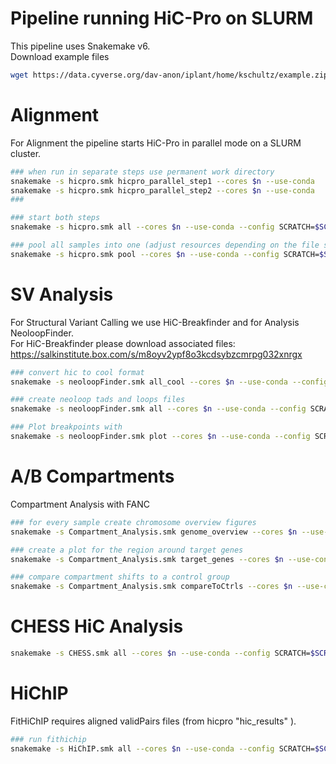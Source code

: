 # Pipeline running HiC-Pro on SLURM

This pipeline uses Snakemake v6.  
Download example files

```bash
wget https://data.cyverse.org/dav-anon/iplant/home/kschultz/example.zip
```

# Alignment
For Alignment the pipeline starts HiC-Pro in parallel mode on a SLURM cluster.

```bash
### when run in separate steps use permanent work directory
snakemake -s hicpro.smk hicpro_parallel_step1 --cores $n --use-conda
snakemake -s hicpro.smk hicpro_parallel_step2 --cores $n --use-conda
### 
```

```bash
### start both steps
snakemake -s hicpro.smk all --cores $n --use-conda --config SCRATCH=$SCRATCH  
```

```bash
### pool all samples into one (adjust resources depending on the file size you're creating)
snakemake -s hicpro.smk pool --cores $n --use-conda --config SCRATCH=$SCRATCH  
```

# SV Analysis
For Structural Variant Calling we use HiC-Breakfinder and for Analysis NeoloopFinder.  
For HiC-Breakfinder please download associated files:
https://salkinstitute.box.com/s/m8oyv2ypf8o3kcdsybzcmrpg032xnrgx

```bash
### convert hic to cool format
snakemake -s neoloopFinder.smk all_cool --cores $n --use-conda --config SCRATCH=$SCRATCH  
```

```bash
### create neoloop tads and loops files
snakemake -s neoloopFinder.smk all --cores $n --use-conda --config SCRATCH=$SCRATCH  
```

```bash
### Plot breakpoints with
snakemake -s neoloopFinder.smk plot --cores $n --use-conda --config SCRATCH=$SCRATCH  
```

# A/B Compartments
Compartment Analysis with FANC
```bash
### for every sample create chromosome overview figures
snakemake -s Compartment_Analysis.smk genome_overview --cores $n --use-conda --config SCRATCH=$SCRATCH  

### create a plot for the region around target genes
snakemake -s Compartment_Analysis.smk target_genes --cores $n --use-conda --config SCRATCH=$SCRATCH

### compare compartment shifts to a control group
snakemake -s Compartment_Analysis.smk compareToCtrls --cores $n --use-conda --config SCRATCH=$SCRATCH

```

# CHESS HiC Analysis
```bash
snakemake -s CHESS.smk all --cores $n --use-conda --config SCRATCH=$SCRATCH  
```




# HiChIP
FitHiChIP requires aligned validPairs files (from hicpro "hic_results" ).

```bash
### run fithichip
snakemake -s HiChIP.smk all --cores $n --use-conda --config SCRATCH=$SCRATCH  
```

